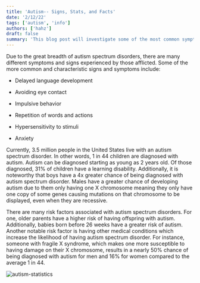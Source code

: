 ```yaml
---
title: 'Autism-- Signs, Stats, and Facts'
date: '2/12/22'
tags: ['autism', 'info']
authors: ['hahz']
draft: false
summary: 'This blog post will investigate some of the most common symptoms, telling statistics, and interesting facts relating to autism.'
---
```

Due to the great breadth of autism spectrum disorders, there are many different symptoms and signs experienced by those afflicted. Some of the more common and characteristic signs and symptoms include:

-   Delayed language development
    
-   Avoiding eye contact
    
-   Impulsive behavior
    
-   Repetition of words and actions
    
-   Hypersensitivity to stimuli
    
-   Anxiety
    

Currently, 3.5 million people in the United States live with an autism spectrum disorder. In other words, 1 in 44 children are diagnosed with autism. Autism can be diagnosed starting as young as 2 years old. Of those diagnosed, 31% of children have a learning disability. Additionally, it is noteworthy that boys have a 4x greater chance of being diagnosed with autism spectrum disorder. Males have a greater chance of developing autism due to them only having one X chromosome meaning they only have one copy of some genes causing mutations on that chromosome to be displayed, even when they are recessive.

There are many risk factors associated with autism spectrum disorders. For one, older parents have a higher risk of having offspring with autism. Additionally, babies born before 26 weeks have a greater risk of autism. Another notable risk factor is having other medical conditions which increase the likelihood of having autism spectrum disorder. For instance, someone with fragile X syndrome, which makes one more susceptible to having damage on their X chromosome, results in a nearly 50% chance of being diagnosed with autism for men and 16% for women compared to the average 1 in 44.

![autism-statistics](http://breslindesign.com/wp-content/uploads/2019/05/autism_is_diversity_autism_acceptance_vs_awareness_infographic-01.jpg)
